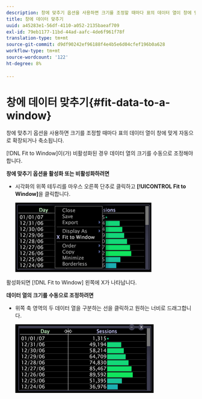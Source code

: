 ```yaml
---
description: 창에 맞추기 옵션을 사용하면 크기를 조정할 때마다 표의 데이터 열이 창에 맞게 자동으로 확장되거나 축소됩니다.
title: 창에 데이터 맞추기
uuid: a45283e1-56df-4110-a052-2135baeaf709
exl-id: 79eb1177-11bd-44ad-aafc-4de6f961f78f
translation-type: tm+mt
source-git-commit: d9df90242ef96188f4e4b5e6d04cfef196b0a628
workflow-type: tm+mt
source-wordcount: '122'
ht-degree: 8%

---
```


# 창에 데이터 맞추기{#fit-data-to-a-window}

창에 맞추기 옵션을 사용하면 크기를 조정할 때마다 표의 데이터 열이 창에 맞게 자동으로 확장되거나 축소됩니다.

[!DNL Fit to Window]이(가) 비활성화된 경우 데이터 열의 크기를 수동으로 조정해야 합니다.

**창에 맞추기 옵션을 활성화 또는 비활성화하려면**

* 시각화의 위쪽 테두리를 마우스 오른쪽 단추로 클릭하고 **[!UICONTROL Fit to Window]**&#x200B;을 클릭합니다.

   ![](assets/mnu_Table_Fit.png)

활성화되면 [!DNL Fit to Window] 왼쪽에 X가 나타납니다.

**데이터 열의 크기를 수동으로 조정하려면**

* 위쪽 축 영역의 두 데이터 열을 구분하는 선을 클릭하고 원하는 너비로 드래그합니다.

   ![](assets/mnu_Table_Resize.png)
